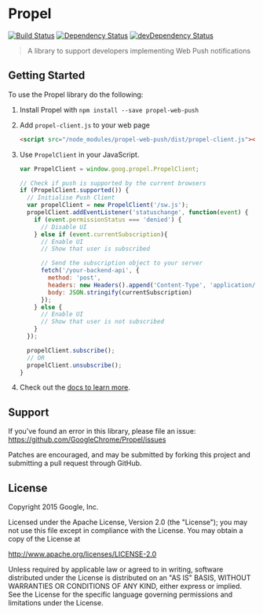 # Propel

[![Build Status](https://travis-ci.org/GoogleChrome/Propel.svg?branch=master)](https://travis-ci.org/GoogleChrome/Propel) [![Dependency Status](https://david-dm.org/GoogleChrome/Propel.svg)](https://david-dm.org/GoogleChrome/Propel) [![devDependency Status](https://david-dm.org/GoogleChrome/Propel/dev-status.svg)](https://david-dm.org/GoogleChrome/Propel#info=devDependencies)

> A library to support developers implementing Web Push notifications

## Getting Started

To use the Propel library do the following:

1. Install Propel with `npm install --save propel-web-push`
1. Add `propel-client.js` to your web page

    ```html
    <script src="/node_modules/propel-web-push/dist/propel-client.js"></script>
    ```

1. Use `PropelClient` in your JavaScript.

    ```javascript
    var PropelClient = window.goog.propel.PropelClient;

    // Check if push is supported by the current browsers
    if (PropelClient.supported()) {
      // Initialise Push Client
      var propelClient = new PropelClient('/sw.js');
      propelClient.addEventListener('statuschange', function(event) {
        if (event.permissionStatus === 'denied') {
          // Disable UI
        } else if (event.currentSubscription){
          // Enable UI
          // Show that user is subscribed

          // Send the subscription object to your server
          fetch('/your-backend-api', {
            method: 'post',
            headers: new Headers().append('Content-Type', 'application/json'),
            body: JSON.stringify(currentSubscription)
          });
        } else {
          // Enable UI
          // Show that user is not subscribed
        }
      });

      propelClient.subscribe();
      // OR
      propelClient.unsubscribe();
    }
    ```

1. Check out the [docs to learn more](http://googlechrome.github.io/Propel/).

## Support

If you’ve found an error in this library, please file an issue: https://github.com/GoogleChrome/Propel/issues

Patches are encouraged, and may be submitted by forking this project and submitting a pull request through GitHub.

## License

Copyright 2015 Google, Inc.

Licensed under the Apache License, Version 2.0 (the "License"); you may not use this file except in compliance with the License. You may obtain a copy of the License at

http://www.apache.org/licenses/LICENSE-2.0

Unless required by applicable law or agreed to in writing, software distributed under the License is distributed on an "AS IS" BASIS, WITHOUT WARRANTIES OR CONDITIONS OF ANY KIND, either express or implied. See the License for the specific language governing permissions and limitations under the License.

